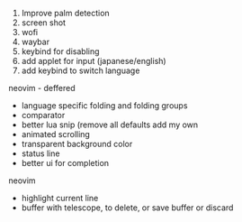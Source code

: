 1. Improve palm detection
2. screen shot
3. wofi
4. waybar
5. keybind for disabling 
6. add applet for input (japanese/english)
7. add keybind to switch language


neovim - deffered
- language specific folding and folding groups
- comparator
- better lua snip (remove all defaults add my own
- animated scrolling
- transparent background color
- status line
- better ui for completion

neovim
- highlight current line
- buffer with telescope, to delete, or save buffer or discard
